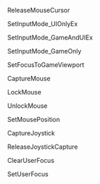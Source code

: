 ReleaseMouseCursor

SetInputMode_UIOnlyEx

SetInputMode_GameAndUIEx

SetInputMode_GameOnly

SetFocusToGameViewport

CaptureMouse

LockMouse

UnlockMouse

SetMousePosition

CaptureJoystick

ReleaseJoystickCapture

ClearUserFocus

SetUserFocus
